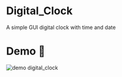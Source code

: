 # Digital_Clock
A simple GUI digital clock with time and date 
# Demo :tada:
![demo digital_clock](https://user-images.githubusercontent.com/77124662/130322295-fca344aa-5199-456c-aa00-4146b8e4a009.PNG)
